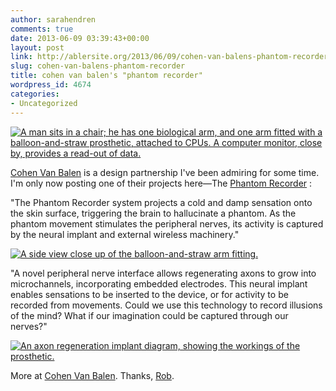 ```yaml
---
author: sarahendren
comments: true
date: 2013-06-09 03:39:43+00:00
layout: post
link: http://ablersite.org/2013/06/09/cohen-van-balens-phantom-recorder/
slug: cohen-van-balens-phantom-recorder
title: cohen van balen's "phantom recorder"
wordpress_id: 4674
categories:
- Uncategorized
---
```


[![A man sits in a chair; he has one biological arm, and one arm fitted with a balloon-and-straw prosthetic, attached to CPUs. A computer monitor, close by, provides a read-out of data.](http://ablersite.files.wordpress.com/2013/06/phantom_recorder_landscape.jpg)](http://ablersite.files.wordpress.com/2013/06/phantom_recorder_landscape.jpg)

[Cohen Van Balen](http://www.cohenvanbalen.com/) is a design partnership I've been admiring for some time. I'm only now posting one of their projects here—The [Phantom Recorder](http://www.cohenvanbalen.com/work/phantom-recorder) :

"The Phantom Recorder system projects a cold and damp sensation onto the skin surface, triggering the brain to hallucinate a phantom. As the phantom movement stimulates the peripheral nerves, its activity is captured by the neural implant and external wireless machinery."

[![A side view close up of the balloon-and-straw arm fitting.](http://ablersite.files.wordpress.com/2013/06/phantom_recorder_portrait.jpg)](http://ablersite.files.wordpress.com/2013/06/phantom_recorder_portrait.jpg)

"A novel peripheral nerve interface allows regenerating axons to grow into microchannels, incorporating embedded electrodes. This neural implant enables sensations to be inserted to the device, or for activity to be recorded from movements. Could we use this technology to record illusions of the mind? What if our imagination could be captured through our nerves?"

[![An axon regeneration implant diagram, showing the workings of the prosthetic. ](http://ablersite.files.wordpress.com/2013/06/diagram-a4.jpg)](http://ablersite.files.wordpress.com/2013/06/diagram-a4.jpg)

More at [Cohen Van Balen](http://www.cohenvanbalen.com/work/phantom-recorder). Thanks, [Rob](https://twitter.com/rogre).
